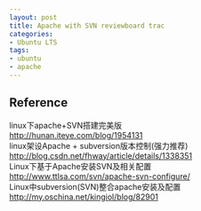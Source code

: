 ```yaml
---
layout: post
title: Apache with SVN reviewboard trac
categories:
- Ubuntu LTS
tags:
- ubuntu
- apache
---
```



## Reference

linux下apache+SVN搭建完美版      
http://hunan.iteye.com/blog/1954131      
linux架设Apache + subversion版本控制(强力推荐)          
http://blog.csdn.net/fhway/article/details/1338351           
Linux下基于Apache安装SVN及相关配置              
http://www.ttlsa.com/svn/apache-svn-configure/           
Linux中subversion(SVN)整合apache安装及配置             
http://my.oschina.net/kingiol/blog/82901             
